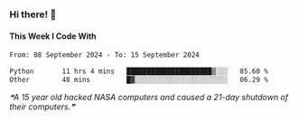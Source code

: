 ### Hi there! 👋

#### This Week I Code With
<!--START_SECTION:waka-->

```txt
From: 08 September 2024 - To: 15 September 2024

Python       11 hrs 4 mins   █████████████████████▒░░░   85.60 %
Other        48 mins         █▓░░░░░░░░░░░░░░░░░░░░░░░   06.29 %
```

<!--END_SECTION:waka-->

<!--STARTS_HERE_QUOTE_README-->
<i>❝A 15 year old hacked NASA computers and caused a 21-day shutdown of their computers.❞</i>
<!--ENDS_HERE_QUOTE_README-->
